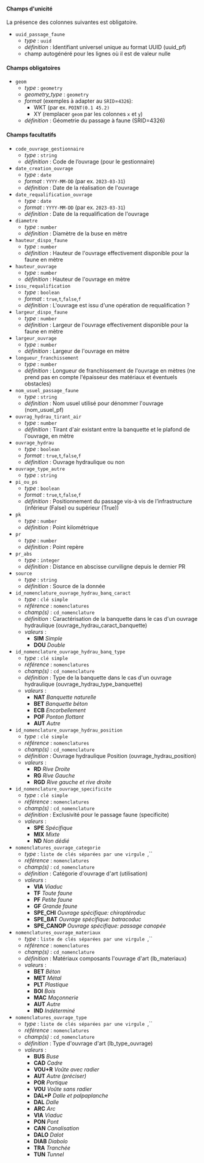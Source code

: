 

#### Champs d'unicité


La présence des colonnes suivantes est obligatoire.

- `uuid_passage_faune`
  - *type* : `uuid`
  - *définition* : Identifiant universel unique au format UUID (uuid_pf)
  - champ autogénéré pour les lignes où il est de valeur nulle

#### Champs obligatoires

- `geom`
  - *type* : `geometry`
  - *geometry_type* : `geometry`
  - *format* (exemples à adapter au `SRID`=`4326`):
    - WKT (par ex. `POINT(0.1 45.2)`
    - XY (remplacer `geom` par les colonnes `x` et `y`)
  - *définition* : Géometrie du passage à faune (SRID=4326)


#### Champs facultatifs

- `code_ouvrage_gestionnaire`
  - *type* : `string`
  - *définition* : Code de l’ouvrage (pour le gestionnaire)
- `date_creation_ouvrage`
  - *type* : `date`
  - *format* : `YYYY-MM-DD` (par ex. `2023-03-31`)
  - *définition* : Date de la réalisation de l'ouvrage
- `date_requalification_ouvrage`
  - *type* : `date`
  - *format* : `YYYY-MM-DD` (par ex. `2023-03-31`)
  - *définition* : Date de la requalification de l'ouvrage
- `diametre`
  - *type* : `number`
  - *définition* : Diamètre de la buse en mètre
- `hauteur_dispo_faune`
  - *type* : `number`
  - *définition* : Hauteur de l'ouvrage effectivement disponible pour la faune en mètre
- `hauteur_ouvrage`
  - *type* : `number`
  - *définition* : Hauteur de l'ouvrage en mètre
- `issu_requalification`
  - *type* : `boolean`
  - *format* : `true`,`t`,`false`,`f`
  - *définition* : L'ouvrage est issu d'une opération de requalification ?
- `largeur_dispo_faune`
  - *type* : `number`
  - *définition* : Largeur de l'ouvrage effectivement disponible pour la faune en mètre
- `largeur_ouvrage`
  - *type* : `number`
  - *définition* : Largeur de l'ouvrage en mètre
- `longueur_franchissement`
  - *type* : `number`
  - *définition* : Longueur de franchissement de l'ouvrage en mètres (ne prend pas en compte l'épaisseur des matériaux et éventuels obstacles)
- `nom_usuel_passage_faune`
  - *type* : `string`
  - *définition* : Nom usuel utilisé pour dénommer l'ouvrage (nom_usuel_pf)
- `ouvrag_hydrau_tirant_air`
  - *type* : `number`
  - *définition* :  Tirant d'air existant entre la banquette et le plafond de l'ouvrage, en mètre
- `ouvrage_hydrau`
  - *type* : `boolean`
  - *format* : `true`,`t`,`false`,`f`
  - *définition* : Ouvrage hydraulique ou non
- `ouvrage_type_autre`
  - *type* : `string`
- `pi_ou_ps`
  - *type* : `boolean`
  - *format* : `true`,`t`,`false`,`f`
  - *définition* : Positionnement du passage vis-à vis de l’infrastructure (inférieur (False) ou supérieur (True))
- `pk`
  - *type* : `number`
  - *définition* : Point kilométrique
- `pr`
  - *type* : `number`
  - *définition* : Point repère
- `pr_abs`
  - *type* : `integer`
  - *définition* : Distance en abscisse curviligne depuis le dernier PR
- `source`
  - *type* : `string`
  - *définition* : Source de la donnée
- `id_nomenclature_ouvrage_hydrau_banq_caract`
  - *type* : `clé simple`
  - *référence* : `nomenclatures`
  - *champ(s)* : `cd_nomenclature`
  - *définition* : Caractérisation de la banquette dans le cas d'un ouvrage hydraulique (ouvrage_hydrau_caract_banquette)
  - *valeurs* :
    - **SIM** *Simple*
    - **DOU** *Double*
- `id_nomenclature_ouvrage_hydrau_banq_type`
  - *type* : `clé simple`
  - *référence* : `nomenclatures`
  - *champ(s)* : `cd_nomenclature`
  - *définition* : Type de la banquette dans le cas d'un ouvrage hydraulique (ouvrage_hydrau_type_banquette)
  - *valeurs* :
    - **NAT** *Banquette naturelle*
    - **BET** *Banquette béton*
    - **ECB** *Encorbellement*
    - **POF** *Ponton flottant*
    - **AUT** *Autre*
- `id_nomenclature_ouvrage_hydrau_position`
  - *type* : `clé simple`
  - *référence* : `nomenclatures`
  - *champ(s)* : `cd_nomenclature`
  - *définition* : Ouvrage hydraulique Position (ouvrage_hydrau_position)
  - *valeurs* :
    - **RD** *Rive Droite*
    - **RG** *Rive Gauche*
    - **RGD** *Rive gauche et rive droite*
- `id_nomenclature_ouvrage_specificite`
  - *type* : `clé simple`
  - *référence* : `nomenclatures`
  - *champ(s)* : `cd_nomenclature`
  - *définition* : Exclusivité pour le passage faune (specificite)
  - *valeurs* :
    - **SPE** *Spécifique*
    - **MIX** *Mixte*
    - **ND** *Non dédié*
- `nomenclatures_ouvrage_categorie`
  - *type* : `liste de clés séparées par une virgule `,``
  - *référence* : `nomenclatures`
  - *champ(s)* : `cd_nomenclature`
  - *définition* : Catégorie d'ouvrage d'art (utilisation)
  - *valeurs* :
    - **VIA** *Viaduc*
    - **TF** *Toute faune*
    - **PF** *Petite faune*
    - **GF** *Grande faune*
    - **SPE_CHI** *Ouvrage spécifique: chiroptéroduc*
    - **SPE_BAT** *Ouvrage spécifique: batracoduc*
    - **SPE_CANOP** *Ouvrage spécifique: passage canopée*
- `nomenclatures_ouvrage_materiaux`
  - *type* : `liste de clés séparées par une virgule `,``
  - *référence* : `nomenclatures`
  - *champ(s)* : `cd_nomenclature`
  - *définition* : Matériaux composants l'ouvrage d'art (lb_materiaux)
  - *valeurs* :
    - **BET** *Béton*
    - **MET** *Métal*
    - **PLT** *Plastique*
    - **BOI** *Bois*
    - **MAC** *Maçonnerie*
    - **AUT** *Autre*
    - **IND** *Indéterminé*
- `nomenclatures_ouvrage_type`
  - *type* : `liste de clés séparées par une virgule `,``
  - *référence* : `nomenclatures`
  - *champ(s)* : `cd_nomenclature`
  - *définition* : Type d'ouvrage d'art (lb_type_ouvrage)
  - *valeurs* :
    - **BUS** *Buse*
    - **CAD** *Cadre*
    - **VOU+R** *Voûte avec radier*
    - **AUT** *Autre (préciser)*
    - **POR** *Portique*
    - **VOU** *Voûte sans radier*
    - **DAL+P** *Dalle et palpaplanche*
    - **DAL** *Dalle*
    - **ARC** *Arc*
    - **VIA** *Viaduc*
    - **PON** *Pont*
    - **CAN** *Canalisation*
    - **DALO** *Dalot*
    - **DIAB** *Diabolo*
    - **TRA** *Tranchée*
    - **TUN** *Tunnel*

